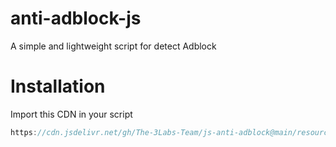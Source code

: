 # anti-adblock-js
A simple and lightweight script for detect Adblock

# Installation
Import this CDN in your script
```js
https://cdn.jsdelivr.net/gh/The-3Labs-Team/js-anti-adblock@main/resources/script.js
```

